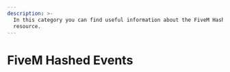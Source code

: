 ```yaml
---
description: >-
  In this category you can find useful information about the FiveM Hashed Events
  resource.
---
```


# FiveM Hashed Events

